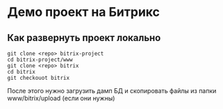 # Демо проект на Битрикс

## Как развернуть проект локально

```
git clone <repo> bitrix-project
cd bitrix-project/www
git clone <repo> bitrix
cd bitrix
git checkouot bitrix
```

После этого нужно загрузить дамп БД и скопировать файлы из папки www/bitrix/upload (если они нужны)
